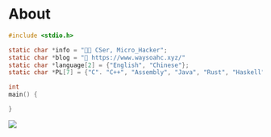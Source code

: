 # About

```c
#include <stdio.h>

static char *info = "👨‍💻 CSer, Micro_Hacker";
static char *blog = "📘 https://www.waysoahc.xyz/"
static char *language[2] = {"English", "Chinese"};
static char *PL[7] = {"C". "C++", "Assembly", "Java", "Rust", "Haskell", "Python"};

int 
main() {

}
```

<img align="" src="https://github-readme-stats.vercel.app/api?username=Jacen-cpu&show_icons=true&theme=dracula"/>
